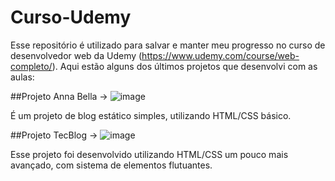 # Curso-Udemy

Esse repositório é utilizado para salvar e manter meu progresso no curso de desenvolvedor web da Udemy (https://www.udemy.com/course/web-completo/).
Aqui estão alguns dos últimos projetos que desenvolvi com as aulas:

##Projeto Anna Bella -> 
![image](https://user-images.githubusercontent.com/70920017/116572178-1dbe0600-a8e2-11eb-852f-0e98e71ff07b.png)
<p>É um projeto de blog estático simples, utilizando HTML/CSS básico.</p>

##Projeto TecBlog ->
![image](https://user-images.githubusercontent.com/70920017/116571142-30840b00-a8e1-11eb-808c-8d23dc432292.png)
<p>Esse projeto foi desenvolvido utilizando HTML/CSS um pouco mais avançado, com sistema de elementos flutuantes.</p>

